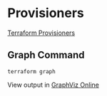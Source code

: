 # Provisioners
[Terraform Provisioners](https://www.terraform.io/docs/provisioners/index.html)
## Graph Command
```shell script
terraform graph
```
View output in [GraphViz Online](https://dreampuf.github.io/GraphvizOnline/)
